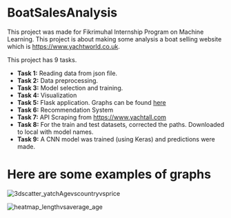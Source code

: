 # BoatSalesAnalysis


This project was made for Fikrimuhal Internship Program on Machine Learning. This project is about making some analysis a boat selling website which is https://www.yachtworld.co.uk.

This project has 9 tasks.

* **Task 1:**  Reading data from json file.
* **Task 2:**  Data preprocessing.
* **Task 3:**  Model selection and training.
* **Task 4:**  Visualization
* **Task 5:**  Flask application. Graphs can be found [here](https://github.com/ozlembasabakar/BoatSalesAnalysis/tree/main/Flask/Images)
* **Task 6:**  Recommendation System 
* **Task 7:**  API Scraping from https://www.yachtall.com
* **Task 8:**  For the train and test datasets, corrected the paths. Downloaded to local with model names. 
* **Task 9:**  A CNN model was trained (using Keras) and predictions were made.

# Here are some examples of graphs

![3dscatter_yatchAgevscountryvsprice](https://user-images.githubusercontent.com/53402156/151984638-ae040b01-4614-449f-965c-a418567f584c.png)

![heatmap_lengthvsaverage_age](https://user-images.githubusercontent.com/53402156/151984707-d4c5461e-d215-46fc-8aea-cea151224b57.png)
